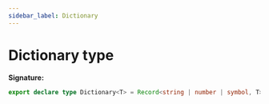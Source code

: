 ```yaml
---
sidebar_label: Dictionary
---
```


# Dictionary type

**Signature:**

```typescript
export declare type Dictionary<T> = Record<string | number | symbol, T>;
```
